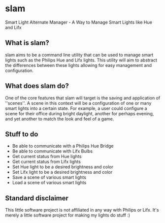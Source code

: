 # slam
Smart Light Alternate Manager - A Way to Manage Smart Lights like Hue and Lifx

## What is slam?
slam aims to be a command line utility that can be used to manage smart lights
such as the Philips Hue and Lifx lights. This utility will aim to abstract the 
differences between these lights allowing for easy management and configuration.

## What does slam do?
One of the core features that slam will target is the saving and application of
''scenes''. A scene in this context will be a configuration of one or many smart
lights into a certain state. For example, a user could configure a scene for 
their office during bright daylight, another for perhaps evening, and yet
another to match the look and feel of a game.

## Stuff to do
* Be able to communicate with a Philips Hue Bridge
* Be able to communicate with Lifx Bulbs
* Get current status from Hue lights
* Get current status from Lifx lights
* Set Hue light to be a desired brightness and color
* Set Lifx light to be a desired brightness and color
* Save a scene of various smart lights
* Load a scene of various smart lights

## Standard disclaimer
This little software project is not affiliated in any way with Philips or Lifx.
It's merely a little software project for making my lights do stuff :)